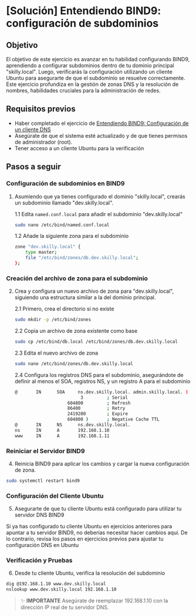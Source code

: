 # \[Solución] Entendiendo BIND9: configuración de subdominios

## Objetivo

El objetivo de este ejercicio es avanzar en tu habilidad configurando BIND9, aprendiendo a configurar subdominios dentro de tu dominio principal "skilly.local". Luego, verificarás la configuración utilizando un cliente Ubuntu para asegurarte de que el subdominio se resuelve correctamente. Este ejercicio profundiza en la gestión de zonas DNS y la resolución de nombres, habilidades cruciales para la administración de redes.

## Requisitos previos

* Haber completado el ejercicio de [Entendiendo BIND9: Configuración de un cliente DNS](../Soluciones/ejer03.md)
* Asegúrate de que el sistema esté actualizado y de que tienes permisos de administrador (root).
* Tener acceso a un cliente Ubuntu para la verificación

## Pasos a seguir

### Configuración de subdominios en BIND9

1.  Asumiendo que ya tienes configurado el dominio "skilly.local", crearás un subdominio llamado "dev.skilly.local".

    1.1 Edita `named.conf.local` para añadir el subdominio "dev.skilly.local"

    ```sh
    sudo nano /etc/bind/named.conf.local
    ```

    1.2 Añade la siguiente zona para el subdominio

    ```sh
    zone "dev.skilly.local" {
        type master;
        file "/etc/bind/zones/db.dev.skilly.local";
    };
    ```

### Creación del archivo de zona para el subdominio

2.  Crea y configura un nuevo archivo de zona para "dev.skilly.local", siguiendo una estructura similar a la del dominio principal.

    2.1 Primero, crea el directorio si no existe

    ```sh
    sudo mkdir -p /etc/bind/zones
    ```

    2.2 Copia un archivo de zona existente como base

    ```sh
    sudo cp /etc/bind/db.local /etc/bind/zones/db.dev.skilly.local
    ```

    2.3 Edita el nuevo archivo de zona

    ```sh
    sudo nano /etc/bind/zones/db.dev.skilly.local
    ```

    2.4 Configura los registros DNS para el subdominio, asegurándote de definir al menos el SOA, registros NS, y un registro A para el subdominio

    ```sh
    @       IN      SOA     ns.dev.skilly.local. admin.skilly.local. (
                             3         ; Serial
                        604800         ; Refresh
                        86400          ; Retry
                        2419200        ; Expire
                        604800 )       ; Negative Cache TTL
    @       IN      NS      ns.dev.skilly.local.
    ns      IN      A       192.168.1.10
    www     IN      A       192.168.1.11
    ```

### Reiniciar el Servidor BIND9

4. Reinicia BIND9 para aplicar los cambios y cargar la nueva configuración de zona.

```sh
sudo systemctl restart bind9
```

### Configuración del Cliente Ubuntu

5. Asegurarte de que tu cliente Ubuntu está configurado para utilizar tu servidor DNS BIND9

Si ya has configurado tu cliente Ubuntu en ejercicios anteriores para apuntar a tu servidor BIND9, no deberías necesitar hacer cambios aquí. De lo contrario, revisa los pasos en ejercicios previos para ajustar tu configuración DNS en Ubuntu

### Verificación y Pruebas

6. Desde tu cliente Ubuntu, verifica la resolución del subdominio

```sh
dig @192.168.1.10 www.dev.skilly.local
nslookup www.dev.skilly.local 192.168.1.10
```

> :sparkles: **IMPORTANTE** Asegúrate de reemplazar 192.168.1.10 con la dirección IP real de tu servidor DNS.
